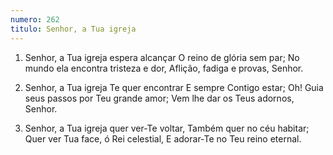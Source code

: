```yaml
---
numero: 262
titulo: Senhor, a Tua igreja
---
```

1. Senhor, a Tua igreja espera alcançar
   O reino de glória sem par;
   No mundo ela encontra tristeza e dor,
   Aflição, fadiga e provas, Senhor.

2. Senhor, a Tua igreja Te quer encontrar
   E sempre Contigo estar;
   Oh! Guia seus passos por Teu grande amor;
   Vem lhe dar os Teus adornos, Senhor.

3. Senhor, a Tua igreja quer ver-Te voltar,
   Também quer no céu habitar;
   Quer ver Tua face, ó Rei celestial,
   E adorar-Te no Teu reino eternal.
